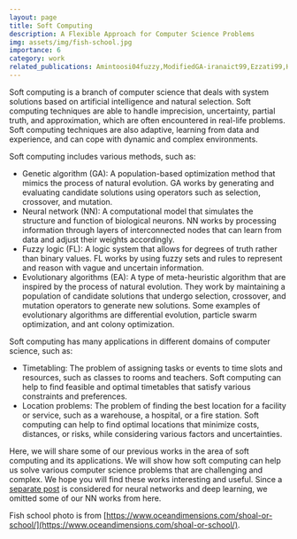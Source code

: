 ```yaml
---
layout: page
title: Soft Computing
description: A Flexible Approach for Computer Science Problems
img: assets/img/fish-school.jpg
importance: 6
category: work
related_publications: Amintoosi04fuzzy,ModifiedGA-iranaict99,Ezzati99,Hoseini93mincutSA,Hoseini93mincutTS,Rezazadeh93hub,Monsefi00agenetic,Amintoosi07afishschool,Amintoosi07using,Amintoosi05feature, Monsefi02agenetic, Monsefi00agenetic, Amintoosi04optimum, Farhadi95ANN,Amintoosi96IPRIA-ELM,KeykhosraviMLP98,Hadavifar2018SA,Nejadkoorki,Farhadi2019,Moghimi92MRIPCNN,
---
```


Soft computing is a branch of computer science that deals with system solutions based on artificial intelligence and natural selection. Soft computing techniques are able to handle imprecision, uncertainty, partial truth, and approximation, which are often encountered in real-life problems. Soft computing techniques are also adaptive, learning from data and experience, and can cope with dynamic and complex environments.

Soft computing includes various methods, such as:

- Genetic algorithm (GA): A population-based optimization method that mimics the process of natural evolution. GA works by generating and evaluating candidate solutions using operators such as selection, crossover, and mutation.
- Neural network (NN): A computational model that simulates the structure and function of biological neurons. NN works by processing information through layers of interconnected nodes that can learn from data and adjust their weights accordingly.
- Fuzzy logic (FL): A logic system that allows for degrees of truth rather than binary values. FL works by using fuzzy sets and rules to represent and reason with vague and uncertain information.
- Evolutionary algorithms (EA): A type of meta-heuristic algorithm that are inspired by the process of natural evolution. They work by maintaining a population of candidate solutions that undergo selection, crossover, and mutation operators to generate new solutions. Some examples of evolutionary algorithms are differential evolution, particle swarm optimization, and ant colony optimization.

Soft computing has many applications in different domains of computer science, such as:

- Timetabling: The problem of assigning tasks or events to time slots and resources, such as classes to rooms and teachers. Soft computing can help to find feasible and optimal timetables that satisfy various constraints and preferences.
- Location problems: The problem of finding the best location for a facility or service, such as a warehouse, a hospital, or a fire station. Soft computing can help to find optimal locations that minimize costs, distances, or risks, while considering various factors and uncertainties.

Here, we will share some of our previous works in the area of soft computing and its applications. We will show how soft computing can help us solve various computer science problems that are challenging and complex. We hope you will find these works interesting and useful. Since a [separate post](https://fumcs.github.io/projects/deep-learning/) is considered for neural networks and deep learning, we omitted some of our NN works from here. 

Fish school photo is from [https://www.oceandimensions.com/shoal-or-school/](https://www.oceandimensions.com/shoal-or-school/).
